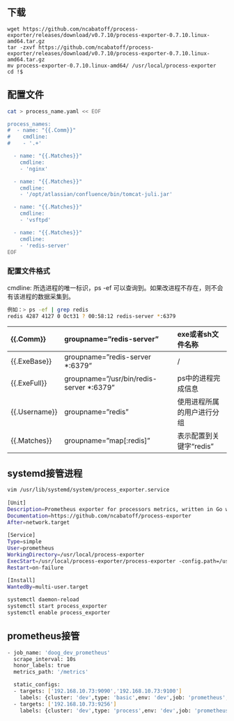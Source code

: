 ## 下载

```shell
wget https://github.com/ncabatoff/process-exporter/releases/download/v0.7.10/process-exporter-0.7.10.linux-amd64.tar.gz
tar -zxvf https://github.com/ncabatoff/process-exporter/releases/download/v0.7.10/process-exporter-0.7.10.linux-amd64.tar.gz
mv process-exporter-0.7.10.linux-amd64/ /usr/local/process-exporter
cd !$
```



## 配置文件

```bash
cat > process_name.yaml << EOF

process_names:
#  - name: "{{.Comm}}"
#    cmdline:
#    - '.+'

  - name: "{{.Matches}}"
    cmdline:
    - 'nginx'

  - name: "{{.Matches}}"
    cmdline:
    - '/opt/atlassian/confluence/bin/tomcat-juli.jar'

  - name: "{{.Matches}}"
    cmdline:
    - 'vsftpd'

  - name: "{{.Matches}}"
    cmdline:
    - 'redis-server'
EOF
```

### 配置文件格式

cmdline: 所选进程的唯一标识，ps -ef 可以查询到。如果改进程不存在，则不会有该进程的数据采集到。

```bash
例如：> ps -ef | grep redis
redis 4287 4127 0 Oct31 ? 00:58:12 redis-server *:6379
```

| {{.Comm}}     | groupname=”redis-server”                 | exe或者sh文件名称          |
| :------------ | :--------------------------------------- | :------------------------- |
| {{.ExeBase}}  | groupname=”redis-server *:6379”          | /                          |
| {{.ExeFull}}  | groupname=”/usr/bin/redis-server *:6379” | ps中的进程完成信息         |
| {{.Username}} | groupname=”redis”                        | 使用进程所属的用户进行分组 |
| {{.Matches}}  | groupname=”map[:redis]”                  | 表示配置到关键字“redis”    |



## systemd接管进程

```bash
vim /usr/lib/systemd/system/process_exporter.service
 
[Unit]
Description=Prometheus exporter for processors metrics, written in Go with pluggable metric collectors.
Documentation=https://github.com/ncabatoff/process-exporter
After=network.target
 
[Service]
Type=simple
User=prometheus
WorkingDirectory=/usr/local/process-exporter
ExecStart=/usr/local/process-exporter/process-exporter -config.path=/usr/local/process-exporter/process_name.yaml
Restart=on-failure
 
[Install]
WantedBy=multi-user.target

systemctl daemon-reload
systemctl start process_exporter
systemctl enable process_exporter
```



## prometheus接管

```bash
- job_name: 'doog_dev_prometheus'
  scrape_interval: 10s
  honor_labels: true
  metrics_path: '/metrics'

  static_configs:
  - targets: ['192.168.10.73:9090','192.168.10.73:9100']
    labels: {cluster: 'dev',type: 'basic',env: 'dev',job: 'prometheus',export: 'prometheus'}
  - targets: ['192.168.10.73:9256']
    labels: {cluster: 'dev',type: 'process',env: 'dev',job: 'prometheus',export: 'process_exporter'}

```

